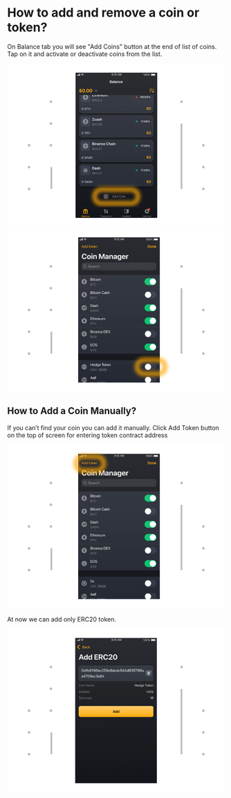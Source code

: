 # How to add and remove a coin or token?
  
 On Balance tab you will see "Add Coins" button at the end of list of coins. Tap on it and activate or deactivate coins from the list.

![](../images/addcoin.png)
![](../images/addcoin-fin.png)

## How to Add a Coin Manually?

If you can’t find your coin you can add it manually. Click Add Token button on the top of screen for entering token contract address

![](../images/addcoin-cm.png)

At now we can add only ERC20 token.

![](../images/addcoin-erc20.png)
